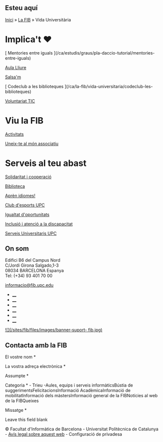 ## Esteu aquí

[Inici](/ca) » [La FIB](/ca/la-fib) » Vida Universitària

# Implica't ❤

[](/ca/estudis/graus/pla-daccio-tutorial/mentories-entre-iguals)

[ Mentories entre iguals ](/ca/estudis/graus/pla-daccio-tutorial/mentories-
entre-iguals)

[](/ca/estudis/graus/pla-daccio-tutorial/aula-lliure)

[ Aula Lliure ](/ca/estudis/graus/pla-daccio-tutorial/aula-lliure)

[](/ca/la-fib/vida-universitaria/salsam)

[ Salsa'm ](/ca/la-fib/vida-universitaria/salsam)

[](/ca/la-fib/vida-universitaria/codeclub-les-biblioteques)

[ Codeclub a les biblioteques ](/ca/la-fib/vida-universitaria/codeclub-les-
biblioteques)

[](/ca/la-fib/vida-universitaria/voluntariat-tic-ccd)

[ Voluntariat TIC ](/ca/la-fib/vida-universitaria/voluntariat-tic-ccd)

# Viu la FIB

[](/ca/la-fib/vida-universitaria/activitats)

[ Activitats ](/ca/la-fib/vida-universitaria/activitats)

[](/ca/la-fib/vida-universitaria/associacions)

[ Uneix-te al món associatiu ](/ca/la-fib/vida-universitaria/associacions)

# Serveis al teu abast

[](https://www.upc.edu/ccd/ca)

[ Solidaritat i cooperació ](https://www.upc.edu/ccd/ca)

[](/ca/la-fib/espais/biblioteca-rector-gabriel-ferrate)

[ Biblioteca ](/ca/la-fib/espais/biblioteca-rector-gabriel-ferrate)

[](https://www.upc.edu/slt/ca)

[ Aprèn idiomes! ](https://www.upc.edu/slt/ca)

[](http://www.upc.edu/esports)

[ Club d'esports UPC ](http://www.upc.edu/esports)

[](https://igualtat.upc.edu/ca)

[ Igualtat d'oportunitats ](https://igualtat.upc.edu/ca)

[](https://inclusio.upc.edu/ca)

[ Inclusió i atenció a la discapacitat ](https://inclusio.upc.edu/ca)

[](https://www.upc.edu/ca/serveis)

[ Serveis Universitaris UPC ](https://www.upc.edu/ca/serveis)

## On som

Edifici B6 del Campus Nord  
C/Jordi Girona Salgado,1-3  
08034 BARCELONA Espanya  
Tel: (+34) 93 401 70 00

[informacio@fib.upc.edu](mailto:informacio@fib.upc.edu)

  * [__](/ca/noticies/rss.rss)
  * [__](https://www.facebook.com/fib.upc)
  * [__](https://twitter.com/fib_upc)
  * [__](https://www.flickr.com/photos/fib-upc/albums)
  * [__](https://www.youtube.com/user/mediafib)
  * [__](https://www.instagram.com/fib.upc/)

[![](/sites/fib/files/images/banner-suport-
fib.jpg)](https://peticions.utgcntic.upc.edu/tiquetspeticions/control/main?idEmpresa=103958)

## Contacta amb la FIB

El vostre nom *

La vostra adreça electrònica *

Assumpte *

Categoria * \- Trieu -Aules, equips i serveis informàticsBústia de
suggerimentsFelicitacionsInformació AcadèmicaInformació de mobilitatInformació
dels màstersInformació general de la FIBNotícies al web de la FIBQueixes

Missatge *

Leave this field blank

© Facultat d'Informàtica de Barcelona - Universitat Politècnica de Catalunya -
[Avís legal sobre aquest web](/ca/avis-legal-sobre-aquest-web) - Configuració
de privadesa


